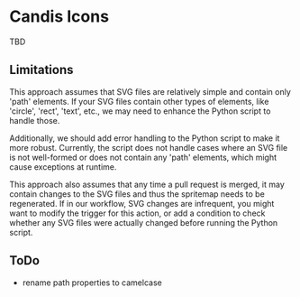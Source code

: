 # Candis Icons

TBD

## Limitations

This approach assumes that SVG files are relatively simple and contain only 'path' elements. If your SVG files contain other types of elements, like 'circle', 'rect', 'text', etc., we may need to enhance the Python script to handle those.

Additionally, we should add error handling to the Python script to make it more robust. Currently, the script does not handle cases where an SVG file is not well-formed or does not contain any 'path' elements, which might cause exceptions at runtime.

This approach also assumes that any time a pull request is merged, it may contain changes to the SVG files and thus the spritemap needs to be regenerated. If in our workflow, SVG changes are infrequent, you might want to modify the trigger for this action, or add a condition to check whether any SVG files were actually changed before running the Python script.

## ToDo

-   rename path properties to camelcase
